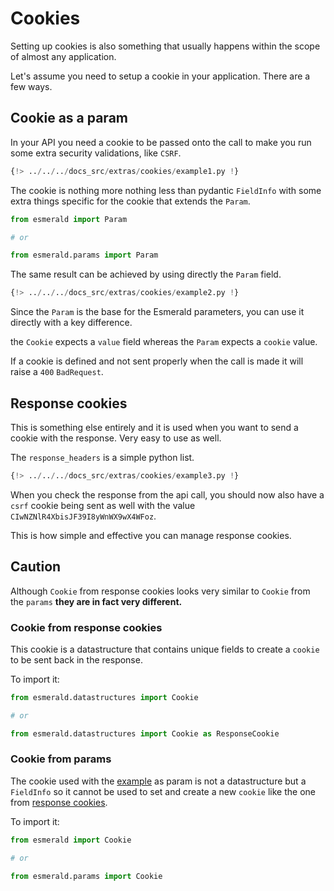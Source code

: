 # Cookies

Setting up cookies is also something that usually happens within the scope of almost any application.

Let's assume you need to setup a cookie in your application. There are a few ways.

## Cookie as a param

In your API you need a cookie to be passed onto the call to make you run some extra security validations, like `CSRF`.

```python hl_lines="12-14"
{!> ../../../docs_src/extras/cookies/example1.py !}
```

The cookie is nothing more nothing less than pydantic `FieldInfo` with some extra things specific for the cookie
that extends the `Param`.

```python
from esmerald import Param

# or

from esmerald.params import Param
```

The same result can be achieved by using directly the `Param` field.

```python hl_lines="12-14"
{!> ../../../docs_src/extras/cookies/example2.py !}
```

Since the `Param` is the base for the Esmerald parameters, you can use it directly with a key difference.

the `Cookie` expects a `value` field whereas the `Param` expects a `cookie` value.

If a cookie is defined and not sent properly when the call is made it will raise a `400` `BadRequest`.

## Response cookies

This is something else entirely and it is used when you want to send a cookie with the response. Very easy to use
as well.

The `response_headers` is a simple python list.

```python hl_lines="13-20"
{!> ../../../docs_src/extras/cookies/example3.py !}
```

When you check the response from the api call, you should now also have a `csrf` cookie being sent as well with the
value `CIwNZNlR4XbisJF39I8yWnWX9wX4WFoz`.

This is how simple and effective you can manage response cookies.

## Caution

Although `Cookie` from response cookies looks very similar to `Cookie` from the `params`
**they are in fact very different.**

### Cookie from response cookies

This cookie is a datastructure that contains unique fields to create a `cookie` to be sent back in the response.

To import it:

```python
from esmerald.datastructures import Cookie

# or

from esmerald.datastructures import Cookie as ResponseCookie
```

### Cookie from params

The cookie used with the [example](#cookie-as-a-param) as param is not a datastructure but a `FieldInfo` so it cannot
be used to set and create a new `cookie` like the one from [response cookies](#cookie-from-response-cookies).

To import it:

```python
from esmerald import Cookie

# or

from esmerald.params import Cookie
```

